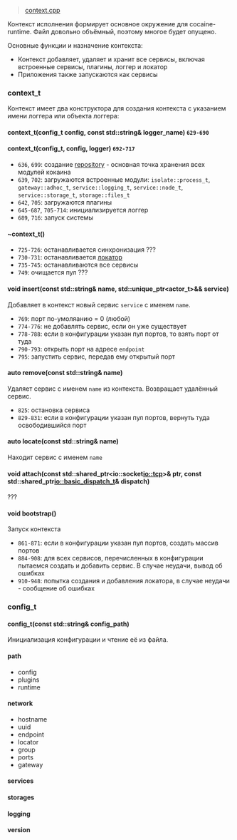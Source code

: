 > [context.cpp](https://github.com/cocaine/cocaine-core/blob/master/src/context.cpp)

Контекст исполнения формирует основное окружение для cocaine-runtime. Файл довольно объёмный, поэтому многое будет опущено.

Основные функции и назначение контекста:

* Контекст добавляет, удаляет и хранит все сервисы, включая встроенные сервисы, плагины, логгер и локатор
* Приложения также запускаются как сервисы

### context_t

Контекст имеет два конструктора для создания контекста с указанием имени логгера или объекта логгера:

#### context_t(config_t config, const std::string& logger_name) `629-690`

#### context_t(config_t, config, logger) `692-717`

* `636`, `699`: создание [repository](repository.md) - основная точка хранения всех модулей кокаина
* `639`, `702`: загружаются встроенные модули: `isolate::process_t`, `gateway::adhoc_t`, `service::logging_t`, `service::node_t`, `service::storage_t`, `storage::files_t`
* `642`, `705`: загружаются плагины
* `645-687`, `705-714`: инициализируется логгер
* `689`, `716`: запуск системы

#### ~context_t()

* `725-726`: останавливается синхронизация ???
* `730-731`: останавливается [локатор](locator.md)
* `735-745`: останавливаются все сервисы
* `749`: очищается пул ???

#### void insert(const std::string& name, std::unique_ptr<actor_t>&& service)

Добавляет в контекст новый сервис `service` с именем `name`.

* `769`: порт по-умоляанию = 0 (любой)
* `774-776`: не добавлять сервис, если он уже существует
* `778-788`: если в конфигурации указан пул портов, то взять порт от туда
* `790-793`: открыть порт на адресе `endpoint`
* `795`: запустить сервис, передав ему открытый порт

#### auto remove(const std::string& name)

Удаляет сервис с именем `name` из контекста. Возвращает удалённый сервис.

* `825`: остановка сервиса
* `829-831`: если в конфигурации указан пул портов, вернуть туда освободившийся порт

#### auto locate(const std::string& name)

Находит сервис с именем `name`

#### void attach(const std::shared_ptr<io::socket<io::tcp>>& ptr, const std::shared_ptr<io::basic_dispatch_t>& dispatch)

???

#### void bootstrap()

Запуск контекста

* `861-871`: если в конфигурации указан пул портов, создать массив портов
* `884-908`: для всех сервисов, перечисленных в конфигурации пытаемся создать и добавить сервис. В случае неудачи, вывод об ошибках
* `910-948`: попытка создания и добавления локатора, в случае неудачи - сообщение об ошибках

### config_t

#### config_t(const std::string& config_path)

Инициализация конфигурации и чтение её из файла.

#### path

* config
* plugins
* runtime

#### network

* hostname
* uuid
* endpoint
* locator
* group
* ports
* gateway

#### services

#### storages

#### logging

#### version
